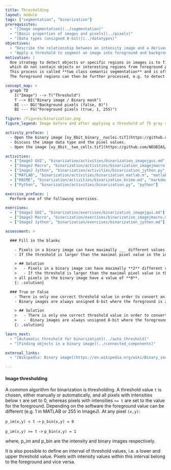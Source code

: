 ```yaml
---
title: Thresholding
layout: module
tags: ["segmentation", "binarization"]
prerequisites:
  - "[Image segmentation](../segmentation)"
  - "[Basic properties of images and pixels](../pixels)"
  - "[Data types (unsigned 8-bit)](../datatypes)"
objectives:
  - "Describe the relationship between an intensity image and a derived binary image."
  - "Apply a threshold to segment an image into foreground and background regions"
motivation: |
  One strategy to detect objects or specific regions in images is to first distinguish so-called background pixels,
  which do not contain objects or interesting regions from foreground pixels, which mark the areas of interest.
  This process is called **two class semantic segmentation** and is often referred to as **image binarization**.
  The foreground regions can then be further processed, e.g. to detect objects or perform intensity measurements.

concept_map: >
  graph TD
    I("Image") --> T("Threshold")
    T --> BI("Binary image / Binary mask")
    BI --- BG("Background pixels (false, 0)")
    BI --- FG("Foreground pixels (true, 1, 255)")

figure: /figures/binarization.png
figure_legend: Image before and after applying a threshold of 75 gray values.

activity_preface: |
  - Open the binary image [xy_8bit_binary__nuclei.tif](https://github.com/NEUBIAS/training-resources/raw/master/image_data/xy_8bit_binary__nuclei.tif).
  - Discuss the image data type and the pixel values.
  - Open the image [xy_8bit__two_cells.tif](https://github.com/NEUBIAS/training-resources/raw/master/image_data/xy_8bit__two_cells.tif) and binarize it by applying a manually defined threshold.

activities:
  - ["ImageJ GUI", "binarization/activities/binarization_imagejgui.md", "markdown"]
  - ["ImageJ Macro", "binarization/activities/binarization_imagejmacro.ijm", "java"]
  - ["ImageJ Jython", "binarization/activities/binarization_jython.py", "python"]
  - ["MATLAB", "binarization/activities/binarization_matlab.m", "matlab"]
  - ["KNIME", "binarization/activities/binarization_knime.md", "markdown"]
  - ["Python", "binarization/activities/binarization.py", "python"]

exercise_preface: |
  Perform one of the following exercises.

exercises:
  - ["ImageJ GUI", "binarization/exercises/binarization_imagejgui.md"]
  - ["ImageJ Macro", "binarization/exercises/binarization_imagejmacro.md"]
  - ["ImageJ Jython", "binarization/exercises/binarization_jython.md"]

assessment: >

  ### Fill in the blanks

    - Pixels in a binary image can have maximally ___ different values.
    - If the threshold is larger than the maximal pixel value in the intensity image, all pixels in the binary image have a value of ___.

    > ## Solution
    >   - Pixels in a binary image can have maximally **2** different values.
    >   - If the threshold is larger than the maximal pixel value in the intensity image,
    > all pixels in the binary image have a value of **0**.
    {: .solution}

  ### True or False
    - There is only one correct threshold value in order to convert an intensity image into a binary image.
    - Binary images are always unsigned 8-bit where the foreground is 255.

    > ## Solution
    >   - There is only one correct threshold value in order to convert an intensity image into a binary image. **False**
    >   -  Binary images are always unsigned 8-bit where the foreground is 255. **False**
    {: .solution}

learn_next:
  - "[Automatic threshold for binarization](../auto_threshold)"
  - "[Finding objects in a binary image](../connected_components)"

external_links:
  - "[Wikipedia: Binary image](https://en.wikipedia.org/wiki/Binary_image)"

---
```

#### Image thresholding
A common algorithm for binarization is thresholding. A threshold value `t` is chosen, either manually or automatically,
and all pixels with intensities below `t` are set to 0, whereas pixels with intensities `>= t` are set to the value for the foreground.
Depending on the software the foreground value can be different (e.g. 1 in MATLAB or 255 in ImageJ). At any pixel `(x,y)`:

`p_im(x,y) < t` `->` `p_bin(x,y) = 0`

`p_im(x,y) >= t` `->` `p_bin(x,y) = 1`

where, p_im and p_bin are the intensity and binary images respectively.

It is also possible to define an interval of threshold values, i.e. a lower and upper threshold value. Pixels with intensity values
within this interval belong to the foreground and vice versa.
